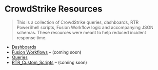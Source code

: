 # CrowdStrike Resources

<blockquote> This is a collection of CrowdStrike queries, dashboards, RTR PowerShell scripts, Fusion Workflow logic and accompanying JSON schemas. These resources were meant to help reduced incident response time. </blockquote>

- [Dashboards](https://github.com/marthajsosa/marthajsosa/tree/main/CrowdStrike/Dashboards)
- [Fusion Workflows](https://github.com/marthajsosa/marthajsosa/tree/main/CrowdStrike/Fusion%20Workflows) – (coming soon)
- [Queries](https://github.com/marthajsosa/marthajsosa/tree/main/CrowdStrike/Queries)
- [RTR_Custom_Scripts](https://github.com/marthajsosa/marthajsosa/tree/main/CrowdStrike/RTR%20Custom%20Scripts) – (coming soon) 
